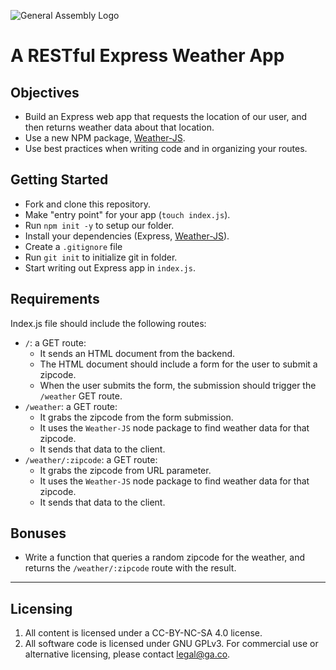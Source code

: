 ![General Assembly Logo](http://i.imgur.com/ke8USTq.png)

# A RESTful Express Weather App

## Objectives
* Build an Express web app that requests the location of our user, and then returns weather data about that location.
* Use a new NPM package, [Weather-JS](https://www.npmjs.com/package/weather-js).
* Use best practices when writing code and in organizing your routes. 

## Getting Started

* Fork and clone this repository.
* Make "entry point" for your app (`touch index.js`). 
* Run `npm init -y` to setup our folder. 
* Install your dependencies (Express, [Weather-JS](https://www.npmjs.com/package/weather-js)). 
* Create a `.gitignore` file 
* Run `git init` to initialize git in folder. 
* Start writing out Express app in `index.js`.

## Requirements

Index.js file should include the following routes:

- `/`: a GET route:
  - It sends an HTML document from the backend. 
  - The HTML document should include a form for the user to submit a zipcode.
  - When the user submits the form, the submission should trigger the `/weather` GET route.
- `/weather`: a GET route:
  - It grabs the zipcode from the form submission.
  - It uses the `Weather-JS` node package to find weather data for that zipcode.
  - It sends that data to the client.
- `/weather/:zipcode`: a GET route:
  - It grabs the zipcode from URL parameter.
  - It uses the `Weather-JS` node package to find weather data for that zipcode.
  - It sends that data to the client.
## Bonuses

* Write a function that queries a random zipcode for the weather, and returns the `/weather/:zipcode` route with the result. 

---

## Licensing
1. All content is licensed under a CC-BY-NC-SA 4.0 license.
2. All software code is licensed under GNU GPLv3. For commercial use or alternative licensing, please contact legal@ga.co.
